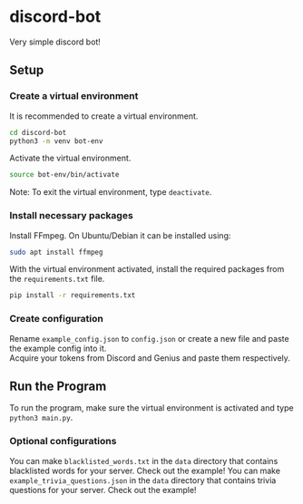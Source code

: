 # discord-bot
Very simple discord bot!
## Setup
### Create a virtual environment
It is recommended to create a virtual environment.
```bash
cd discord-bot
python3 -m venv bot-env
```
Activate the virtual environment.
```bash
source bot-env/bin/activate
```
Note: To exit the virtual environment, type `deactivate`.

### Install necessary packages
Install FFmpeg. On Ubuntu/Debian it can be installed using:
```bash
sudo apt install ffmpeg
```
With the virtual environment activated, install the required packages from the ```requirements.txt``` file.
```bash
pip install -r requirements.txt
```

### Create configuration
Rename `example_config.json` to `config.json` or create a new file and paste the example config into it.  
Acquire your tokens from Discord and Genius and paste them respectively.

## Run the Program
To run the program, make sure the virtual environment is activated and type `python3 main.py`.

### Optional configurations
You can make `blacklisted_words.txt` in the `data` directory that contains blacklisted words for your server. Check out the example!
You can make `example_trivia_questions.json` in the `data` directory that contains trivia questions for your server. Check out the example!